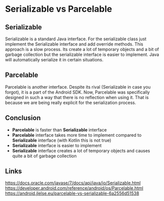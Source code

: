 # Serializable vs Parcelable

## Serializable 
Serializable is a standard Java interface. For the serializable class just implement the Serializable interface and add override methods. This approach is a slow process. Its create a lot of temporary objects and a bit of garbage collection but the serializable interface is easier to implement. Java will automatically serialize it in certain situations.

## Parcelable
Parcelable is another interface. Despite its rival (Serializable in case you forgot), it is a part of the Android SDK. Now, Parcelable was specifically designed in such a way that there is no reflection when using it. That is because we are being really explicit for the serialization process.

## Conclusion
- **Parcelable** is faster than **Serializable** interface
- **Parcelable** interface takes more time to implement compared to **Serializable** interface (with Kotlin this is not true)
- **Serializable** interface is easier to implement
- **Serializable** interface creates a lot of temporary objects and causes quite a bit of garbage collection

## Links
https://docs.oracle.com/javase/7/docs/api/java/io/Serializable.html
https://developer.android.com/reference/android/os/Parcelable.html  
https://android.jlelse.eu/parcelable-vs-serializable-6a2556d51538
